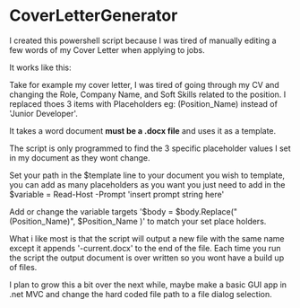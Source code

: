 # CoverLetterGenerator

I created this powershell script because I was tired of manually editing a few words of my Cover Letter when applying to jobs.

It works like this: 

Take for example my cover letter, I was tired of going through my CV and changing the Role, Company Name, and Soft Skills related to the position.
I replaced thoes 3 items with Placeholders eg: (Position_Name) instead of 'Junior Developer'.

It takes a word document **must be a .docx file** and uses it as a template.

The script is only programmed to find the 3 specific placeholder values I set in my document as they wont change.

Set your path in the $template line to your document you wish to template, you can add as many placeholders as you want you just need to add in the $variable = Read-Host -Prompt 'insert prompt string here'

Add or change the variable targets '$body = $body.Replace("(Position_Name)", $Position_Name )' to match your set place holders.

What i like most is that the script will output a new file with the same name except it appends '-current.docx' to the end of the file.
Each time you run the script the output document is over written so you wont have a build up of files.

I plan to grow this a bit over the next while, maybe make a basic GUI app in .net MVC and change the hard coded file path to a file dialog selection.
